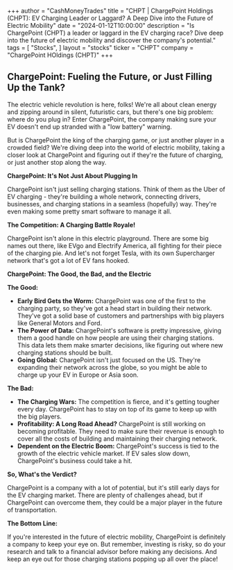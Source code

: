 +++
author = "CashMoneyTrades"
title = "CHPT |  ChargePoint Holdings (CHPT): EV Charging Leader or Laggard? A Deep Dive into the Future of Electric Mobility"
date = "2024-01-12T10:00:00"
description = "Is ChargePoint (CHPT) a leader or laggard in the EV charging race? Dive deep into the future of electric mobility and discover the company's potential."
tags = [
"Stocks",
]
layout = "stocks"
ticker = "CHPT"
company = "ChargePoint HOldings (CHPT)"
+++
        


## ChargePoint: Fueling the Future, or Just Filling Up the Tank?

The electric vehicle revolution is here, folks! We're all about clean energy and zipping around in silent, futuristic cars, but there's one big problem: where do you plug in? Enter ChargePoint, the company making sure your EV doesn't end up stranded with a "low battery" warning.

But is ChargePoint the king of the charging game, or just another player in a crowded field? We're diving deep into the world of electric mobility, taking a closer look at ChargePoint and figuring out if they're the future of charging, or just another stop along the way.

**ChargePoint: It's Not Just About Plugging In**

ChargePoint isn't just selling charging stations. Think of them as the Uber of EV charging - they're building a whole network, connecting drivers, businesses, and charging stations in a seamless (hopefully) way. They're even making some pretty smart software to manage it all.

**The Competition: A Charging Battle Royale!**

ChargePoint isn't alone in this electric playground. There are some big names out there, like EVgo and Electrify America, all fighting for their piece of the charging pie. And let's not forget Tesla, with its own Supercharger network that's got a lot of EV fans hooked.

**ChargePoint: The Good, the Bad, and the Electric**

**The Good:**

* **Early Bird Gets the Worm:** ChargePoint was one of the first to the charging party, so they've got a head start in building their network. They've got a solid base of customers and partnerships with big players like General Motors and Ford.
* **The Power of Data:** ChargePoint's software is pretty impressive, giving them a good handle on how people are using their charging stations. This data lets them make smarter decisions, like figuring out where new charging stations should be built. 
* **Going Global:** ChargePoint isn't just focused on the US. They're expanding their network across the globe, so you might be able to charge up your EV in Europe or Asia soon.

**The Bad:**

* **The Charging Wars:** The competition is fierce, and it's getting tougher every day. ChargePoint has to stay on top of its game to keep up with the big players.
* **Profitability: A Long Road Ahead?** ChargePoint is still working on becoming profitable. They need to make sure their revenue is enough to cover all the costs of building and maintaining their charging network.
* **Dependent on the Electric Boom:** ChargePoint's success is tied to the growth of the electric vehicle market. If EV sales slow down, ChargePoint's business could take a hit.

**So, What's the Verdict?**

ChargePoint is a company with a lot of potential, but it's still early days for the EV charging market. There are plenty of challenges ahead, but if ChargePoint can overcome them, they could be a major player in the future of transportation.  

**The Bottom Line:** 

If you're interested in the future of electric mobility, ChargePoint is definitely a company to keep your eye on. But remember, investing is risky, so do your research and talk to a financial advisor before making any decisions. And keep an eye out for those charging stations popping up all over the place! 

        